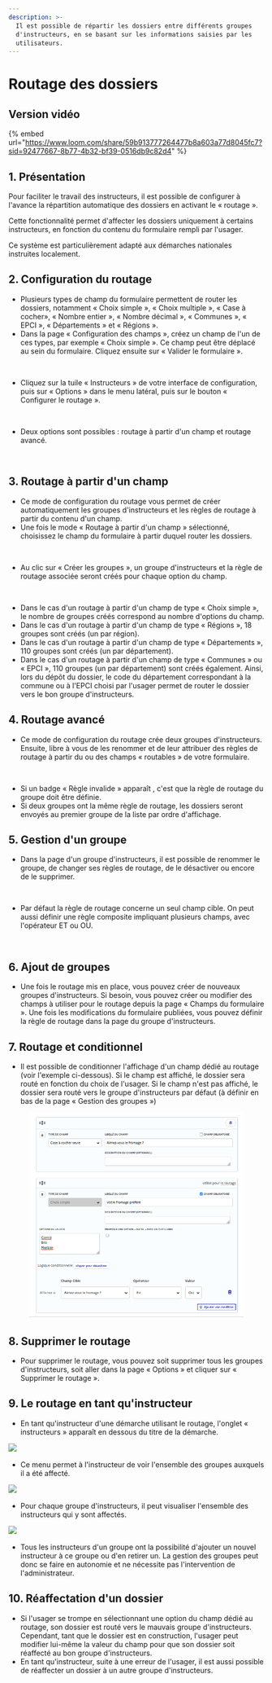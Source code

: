 ```yaml
---
description: >-
  Il est possible de répartir les dossiers entre différents groupes
  d'instructeurs, en se basant sur les informations saisies par les
  utilisateurs.
---
```


# Routage des dossiers

## Version vidéo

{% embed url="https://www.loom.com/share/59b913777264477b8a603a77d8045fc7?sid=92477667-8b77-4b32-bf39-0516db9c82d4" %}

## 1. **Présentation**&#x20;

Pour faciliter le travail des instructeurs, il est possible de configurer à l'avance la répartition automatique des dossiers en activant le « routage ».

Cette fonctionnalité permet d'affecter les dossiers uniquement à certains instructeurs, en fonction du contenu du formulaire rempli par l'usager.

Ce système est particulièrement adapté aux démarches nationales instruites localement.

## **2. Configuration du routage**&#x20;

* Plusieurs types de champ du formulaire permettent de router les dossiers, notamment « Choix simple », « Choix multiple », « Case à  cocher»,  « Nombre entier »,  « Nombre décimal », « Communes »,  « EPCI », « Départements » et « Régions ».
* Dans la page « Configuration des champs », créez un champ de l'un de ces types, par exemple « Choix simple ». Ce champ peut être déplacé au sein du formulaire. Cliquez ensuite sur « Valider le formulaire ».

<figure><img src="../.gitbook/assets/Screenshot from 2023-09-21 10-56-17.png" alt=""><figcaption></figcaption></figure>

* Cliquez sur la tuile « Instructeurs » de votre interface de configuration, puis sur « Options » dans le menu latéral, puis sur le bouton « Configurer le routage ».

<figure><img src="../.gitbook/assets/Screenshot from 2023-09-21 10-58-03.png" alt=""><figcaption></figcaption></figure>

* Deux options sont possibles : routage à partir d'un champ et routage avancé.

<figure><img src="../.gitbook/assets/Screenshot from 2023-09-21 10-58-32.png" alt=""><figcaption></figcaption></figure>

## **3.  Routage à partir d'un champ**

* Ce mode de configuration du routage vous permet de créer automatiquement les groupes d'instructeurs et les règles de routage à partir du contenu d'un champ.
* Une fois le mode « Routage à partir d'un champ » sélectionné, choisissez le champ du formulaire à partir duquel router les dossiers.

<figure><img src="../.gitbook/assets/Screenshot from 2023-09-21 10-59-13.png" alt=""><figcaption></figcaption></figure>

* Au clic sur « Créer les groupes », un groupe d'instructeurs et la règle de routage associée seront créés pour chaque option du champ.

<figure><img src="../.gitbook/assets/Screenshot from 2023-09-21 10-59-46.png" alt=""><figcaption></figcaption></figure>

* Dans le cas d'un routage à partir d'un champ de type  « Choix simple », le nombre de groupes créés correspond au nombre d'options du champ.
* Dans le cas d'un routage à partir d'un champ de type « Régions », 18 groupes sont créés (un par région).
* Dans le cas d'un routage à partir d'un champ de type « Départements », 110 groupes sont créés (un par département).
* Dans le cas d'un routage à partir d'un champ de type « Communes » ou « EPCI », 110 groupes (un par département) sont créés également. Ainsi, lors du dépôt du dossier, le code du département correspondant à la commune ou à l'EPCI choisi par l'usager permet de router le dossier vers le bon groupe d'instructeurs.

## 4. Routage avancé&#x20;

* Ce mode de configuration du routage crée deux groupes d'instructeurs. Ensuite, libre à vous de les renommer et de leur attribuer des règles de routage à partir du ou des champs « routables » de votre formulaire.

<figure><img src="../.gitbook/assets/Screenshot from 2023-09-21 11-00-49.png" alt=""><figcaption></figcaption></figure>

* Si un badge « Règle invalide » apparaît , c'est que la règle de routage du groupe doit être définie.
* Si deux groupes ont la même règle de routage, les dossiers seront envoyés au premier groupe de la liste par ordre d'affichage.

## 5. Gestion d'un groupe

* Dans la page d'un groupe d'instructeurs, il est possible de renommer le groupe, de changer ses règles de routage, de le désactiver ou encore de le supprimer.

<figure><img src="../.gitbook/assets/Screenshot from 2023-11-14 15-37-28.png" alt=""><figcaption></figcaption></figure>

* Par défaut la règle de routage concerne un seul champ cible. On peut aussi définir une règle composite impliquant plusieurs champs, avec l'opérateur ET ou OU.

<figure><img src="../.gitbook/assets/Screenshot from 2023-11-14 15-42-58.png" alt=""><figcaption></figcaption></figure>

## 6. Ajout de groupes

* Une fois le routage mis en place, vous pouvez créer de nouveaux groupes d'instructeurs. Si besoin, vous pouvez créer ou modifier des champs à utiliser pour le routage depuis la page « Champs du formulaire ». Une fois les modifications du formulaire publiées, vous pouvez définir la règle de routage dans la page du groupe d'instructeurs.&#x20;

## 7. Routage et conditionnel

* Il est possible de conditionner l'affichage d'un champ dédié au routage (voir l'exemple ci-dessous). Si le champ est affiché, le dossier sera routé en fonction du choix de l'usager. Si le champ n'est pas affiché, le dossier sera routé vers le groupe d'instructeurs par défaut (à définir en bas de la page « Gestion des groupes »)

<figure><img src="../.gitbook/assets/image (41).png" alt=""><figcaption></figcaption></figure>

## 8. Supprimer le routage

* Pour supprimer le routage, vous pouvez soit supprimer tous les groupes d'instructeurs, soit aller dans la page « Options » et cliquer sur « Supprimer le routage ».

## 9. Le routage en tant qu'instructeur&#x20;

* En tant qu'instructeur d'une démarche utilisant le routage, l'onglet « instructeurs » apparaît en dessous du titre de la démarche.

![](<../.gitbook/assets/Screenshot 2020-01-31 at 10.56.48.png>)

* Ce menu permet à l'instructeur de voir l'ensemble des groupes auxquels il a été affecté.&#x20;

![](<../.gitbook/assets/Screenshot 2020-01-31 at 11.28.49.png>)

* Pour chaque groupe d'instructeurs, il peut visualiser l'ensemble des instructeurs qui y sont affectés.

![](<../.gitbook/assets/Screenshot 2020-01-31 at 11.29.53.png>)

* Tous les instructeurs d'un groupe ont la possibilité d'ajouter un nouvel instructeur à ce groupe ou d'en retirer un. La gestion des groupes peut donc se faire en autonomie et ne nécessite pas l'intervention de l'administrateur.&#x20;

## 10. Réaffectation d'un dossier

* Si l'usager se trompe en sélectionnant une option du champ dédié au routage, son dossier est routé vers le mauvais groupe d'instructeurs. Cependant, tant que le dossier est en construction, l'usager peut modifier lui-même la valeur du champ pour que son dossier soit réaffecté au bon groupe d'instructeurs.
* En tant qu'instructeur, suite à une erreur de l'usager, il est aussi possible de réaffecter un dossier à un autre groupe d'instructeurs.&#x20;



<figure><img src="../.gitbook/assets/Screenshot from 2023-07-25 10-12-43 (1).png" alt=""><figcaption></figcaption></figure>



